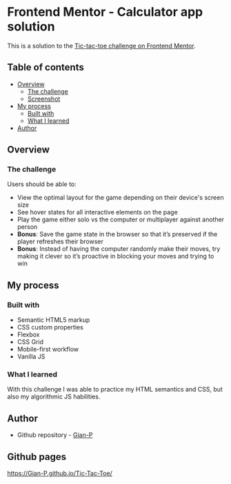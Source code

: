 # Frontend Mentor - Calculator app solution

This is a solution to the [Tic-tac-toe challenge on Frontend Mentor](https://www.frontendmentor.io/challenges/tic-tac-toe-game-Re7ZF_E2v).

## Table of contents

- [Overview](#overview)
  - [The challenge](#the-challenge)
  - [Screenshot](#screenshot)
- [My process](#my-process)
  - [Built with](#built-with)
  - [What I learned](#what-i-learned)
- [Author](#author)

## Overview

### The challenge

Users should be able to:

- View the optimal layout for the game depending on their device's screen size
- See hover states for all interactive elements on the page
- Play the game either solo vs the computer or multiplayer against another person
- **Bonus**: Save the game state in the browser so that it’s preserved if the player refreshes their browser
- **Bonus**: Instead of having the computer randomly make their moves, try making it clever so it’s proactive in blocking your moves and trying to win

## My process

### Built with

- Semantic HTML5 markup
- CSS custom properties
- Flexbox
- CSS Grid
- Mobile-first workflow
- Vanilla JS

### What I learned

With this challenge I was able to practice my HTML semantics and CSS, but also my algorithmic JS habilities.

## Author

- Github repository - [Gian-P](https://github.com/Gian-P)

## Github pages

https://Gian-P.github.io/Tic-Tac-Toe/

